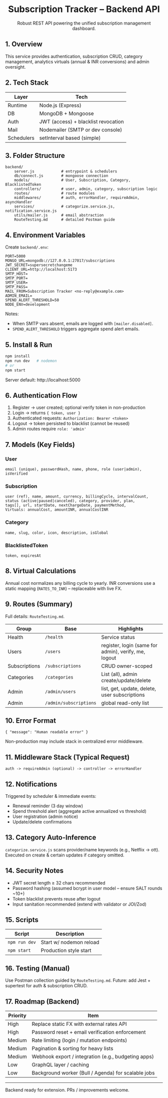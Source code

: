 <div align="center">

# Subscription Tracker – Backend API
Robust REST API powering the unified subscription management dashboard.

</div>

## 1. Overview
This service provides authentication, subscription CRUD, category management, analytics virtuals (annual & INR conversions) and admin oversight.

## 2. Tech Stack
| Layer | Tech |
|-------|------|
| Runtime | Node.js (Express) |
| DB | MongoDB + Mongoose |
| Auth | JWT (access) + blacklist revocation |
| Mail | Nodemailer (SMTP or dev console) |
| Schedulers | setInterval based (simple) |

## 3. Folder Structure
```
backend/
	server.js            # entrypoint & schedulers
	db/connect.js        # mongoose connection
	models/              # User, Subscription, Category, BlacklistedToken
	controllers/         # user, admin, category, subscription logic
	routes/              # route modules
	middlewares/         # auth, errorHandler, requireAdmin, asyncHandler
	services/            # categorize.service.js, notification.service.js
	utils/mailer.js      # email abstraction
	RouteTesting.md      # detailed Postman guide
```

## 4. Environment Variables
Create `backend/.env`:
```
PORT=5000
MONGO_URL=mongodb://127.0.0.1:27017/subscriptions
JWT_SECRET=supersecretchangeme
CLIENT_URL=http://localhost:5173
SMTP_HOST=
SMTP_PORT=
SMTP_USER=
SMTP_PASS=
MAIL_FROM=Subscription Tracker <no-reply@example.com>
ADMIN_EMAIL=
SPEND_ALERT_THRESHOLD=50
NODE_ENV=development
```
Notes:
- When SMTP vars absent, emails are logged with `[mailer.disabled]`.
- `SPEND_ALERT_THRESHOLD` triggers aggregate spend alert emails.

## 5. Install & Run
```bash
npm install
npm run dev   # nodemon
# or
npm start
```
Server default: http://localhost:5000

## 6. Authentication Flow
1. Register → user created; optional verify token in non-production
2. Login → returns `{ token, user }`
3. Authenticated requests: `Authorization: Bearer <token>`
4. Logout → token persisted to blacklist (cannot be reused)
5. Admin routes require `role: 'admin'`

## 7. Models (Key Fields)
### User
```
email (unique), passwordHash, name, phone, role (user|admin), isVerified
```
### Subscription
```
user (ref), name, amount, currency, billingCycle, intervalCount,
status (active|paused|canceled), category, provider, plan,
tags[], url, startDate, nextChargeDate, paymentMethod,
Virtuals: annualCost, amountINR, annualCostINR
```
### Category
```
name, slug, color, icon, description, isGlobal
```
### BlacklistedToken
```
token, expiresAt
```

## 8. Virtual Calculations
Annual cost normalizes any billing cycle to yearly. INR conversions use a static mapping (`RATES_TO_INR`) – replaceable with live FX.

## 9. Routes (Summary)
Full details: `RouteTesting.md`.

| Group | Base | Highlights |
|-------|------|------------|
| Health | `/health` | Service status |
| Users | `/users` | register, login (same for admin), verify, me, logout |
| Subscriptions | `/subscriptions` | CRUD owner-scoped |
| Categories | `/categories` | List (all), admin create/update/delete |
| Admin | `/admin/users` | list, get, update, delete, user subscriptions |
| Admin | `/admin/subscriptions` | global read-only list |

## 10. Error Format
```
{ "message": "Human readable error" }
```
Non-production may include stack in centralized error middleware.

## 11. Middleware Stack (Typical Request)
`auth -> requireAdmin (optional) -> controller -> errorHandler`

## 12. Notifications
Triggered by scheduler & immediate events:
- Renewal reminder (3 day window)
- Spend threshold alert (aggregate active annualized vs threshold)
- User registration (admin notice)
- Update/delete confirmations

## 13. Category Auto-Inference
`categorize.service.js` scans provider/name keywords (e.g., Netflix -> ott). Executed on create & certain updates if category omitted.

## 14. Security Notes
- JWT secret length ≥ 32 chars recommended
- Password hashing (assumed bcrypt in user model – ensure SALT rounds ~10+)
- Token blacklist prevents reuse after logout
- Input sanitation recommended (extend with validator or JOI/Zod)

## 15. Scripts
| Script | Description |
|--------|-------------|
| `npm run dev` | Start w/ nodemon reload |
| `npm start` | Production style start |

## 16. Testing (Manual)
Use Postman collection guided by `RouteTesting.md`. Future: add Jest + supertest for auth & subscription CRUD.

## 17. Roadmap (Backend)
| Priority | Item |
|----------|------|
| High | Replace static FX with external rates API |
| High | Password reset + email verification enforcement |
| Medium | Rate limiting (login / mutation endpoints) |
| Medium | Pagination & sorting for heavy lists |
| Medium | Webhook export / integration (e.g., budgeting apps) |
| Low | GraphQL layer / caching |
| Low | Background worker (Bull / Agenda) for scalable jobs |

---
Backend ready for extension. PRs / improvements welcome.
